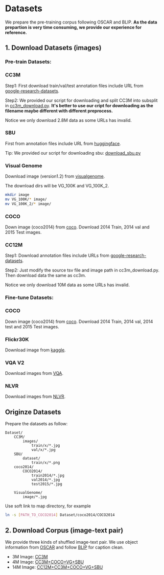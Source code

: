 # Datasets
We prepare the pre-training corpus following OSCAR and BLIP.
__As the data prepartion is very time consuming, we provide our experience for reference.__

## 1. Download Datasets (images)
### Pre-train Datasets:

### CC3M
Step1: First download train/val/test annotation files include URL from [google-research-datasets](https://github.com/rom1504/img2dataset/blob/main/dataset_examples/cc3m.md).

Step2: We provided our script for downloading and split CC3M into subsplit in [cc3m_download.py](https://huggingface.co/sail/PTP/blob/main/download_cc3m.py).
**It's better to use our cript for downloading as the filename maybe different with different preprocess.**

Notice we only download 2.8M data as some URLs has invalid.

### SBU
First from annotation files include URL from [huggingface](https://huggingface.co/datasets/sbu_captions).

Tip: We provided our script for downloading sbu:
[download_sbu.py](https://huggingface.co/sail/PTP/blob/main/download_sbu.py)

### Visual Genome

Download image (version1.2) from [visualgenome](https://visualgenome.org/api/v0/api_home.html).

The download dirs will be VG_100K and VG_100K_2.
```bash
mkdir image
mv VG_100K/* image/
mv VG_100K_2/* image/
```

### COCO

Down image (coco2014) from [coco](https://cocodataset.org/#download).
Download 2014 Train, 2014 val and 2015 Test images.

### CC12M
Step1: Download annotation files include URLs from [google-research-datasets](https://github.com/google-research-datasets/conceptual-12m).

Step2: Just modify the source tsv file and image path in cc3m_download.py. Then download data the same as cc3m.

Notice we only download 10M data as some URLs has invalid.

### Fine-tune Datasets:

### COCO
Down image (coco2014) from [coco](https://cocodataset.org/#download).
Download 2014 Train, 2014 val, 2014 test and 2015 Test images.


### Flickr30K
Download image from [kaggle](https://www.kaggle.com/datasets/hsankesara/flickr-image-dataset).

### VQA V2

Download images from [VQA](https://visualqa.org/download.html).

### NLVR
Download images from [NLVR](https://lil.nlp.cornell.edu/nlvr/).

## Originze Datasets

Prepare the datasets as follow:
```
Dataset/
    CC3M/
        images/
            train/x/*.jpg
            val/x/*.jpg
    SBU/
        dataset/
            train/x/*.png
    coco2014/
        COCO2014/
            train2014/*.jpg
            val2014/*.jpg
            test2015/*.jpg
    
    VisualGenome/
        image/*.jpg
```

Use soft link to map directory, for example
```bash
ln -s [PATH_TO_COCO2014] Dataset/coco2014/COCO2014
```

## 2. Download Corpus (image-text pair)
We provide three kinds of shuffled image-text pair. We use object information from [OSCAR](https://github.com/microsoft/Oscar/blob/master/VinVL_DOWNLOAD.md) and follow [BLIP](https://github.com/salesforce/BLIP) for caption clean.

- 3M Image: [CC3M]()
- 4M Image: [CC3M+COCO+VG+SBU]()
- 14M Image: [CC12M+CC3M+COCO+VG+SBU]()